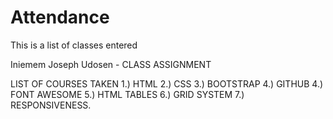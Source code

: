 # Attendance
This is a list of classes entered

Iniemem Joseph Udosen - CLASS ASSIGNMENT

LIST OF COURSES TAKEN
1.) HTML
2.) CSS
3.) BOOTSTRAP
4.) GITHUB
4.) FONT AWESOME
5.) HTML TABLES
6.) GRID SYSTEM
7.) RESPONSIVENESS.